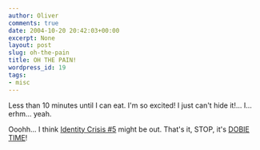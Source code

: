```yaml
---
author: Oliver
comments: true
date: 2004-10-20 20:42:03+00:00
excerpt: None
layout: post
slug: oh-the-pain
title: OH THE PAIN!
wordpress_id: 19
tags:
- misc
---
```


Less than 10 minutes until I can eat.  I'm so excited! I just can't hide it!... I... erhm... yeah.

Ooohh... I think <a href="http://dccomics.com/comics/?cm=2091">Identity Crisis #5</a> might be out.  That's it, STOP, it's <a href="http://www.dobiecenter.com/">DOBIE TIME</a>!